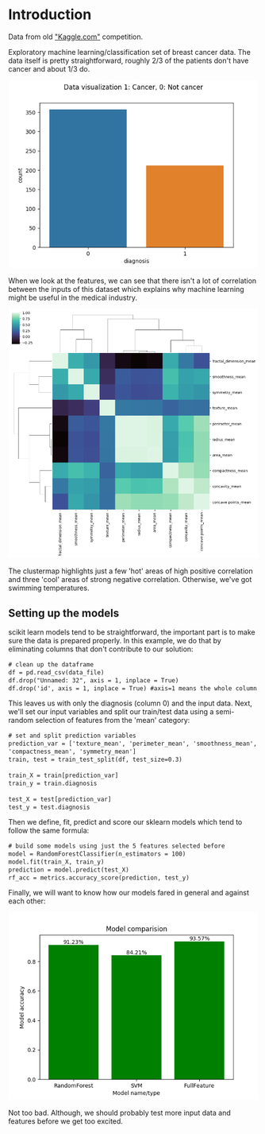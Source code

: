 # Introduction

Data from old ["Kaggle.com"](https://www.kaggle.com/uciml/breast-cancer-wisconsin-data) competition.

Exploratory machine learning/classification set of breast cancer data. The data itself is pretty straightforward, roughly 2/3 of the patients don't have cancer and about 1/3 do.

![data vis](/graphs/data_viz.png)

When we look at the features, we can see that there isn't a lot of correlation between the inputs of this dataset which explains why machine learning might be useful in the medical industry.

![clustermap](/graphs/feature_clustermap.png)

The clustermap highlights just a few 'hot' areas of high positive correlation and three 'cool' areas of strong negative correlation. Otherwise, we've got swimming temperatures.

## Setting up the models

scikit learn models tend to be straightforward, the important part is to make sure the data is prepared properly. In this example, we do that by eliminating columns that don't contribute to our solution:

```
# clean up the dataframe
df = pd.read_csv(data_file)
df.drop("Unnamed: 32", axis = 1, inplace = True)
df.drop('id', axis = 1, inplace = True) #axis=1 means the whole column
```
This leaves us with only the diagnosis (column 0) and the input data. Next, we'll set our input variables and split our train/test data using a semi-random selection of features from the 'mean' category:

```
# set and split prediction variables
prediction_var = ['texture_mean', 'perimeter_mean', 'smoothness_mean', 'compactness_mean', 'symmetry_mean']
train, test = train_test_split(df, test_size=0.3)

train_X = train[prediction_var]
train_y = train.diagnosis

test_X = test[prediction_var]
test_y = test.diagnosis
```

Then we define, fit, predict and score our sklearn models which tend to follow the same formula:

```
# build some models using just the 5 features selected before
model = RandomForestClassifier(n_estimators = 100)
model.fit(train_X, train_y)
prediction = model.predict(test_X)
rf_acc = metrics.accuracy_score(prediction, test_y)
```

Finally, we will want to know how our models fared in general and against each other:


![model comparison](/graphs/Model_comparision.png)


Not too bad. Although, we should probably test more input data and features before we get too excited.


